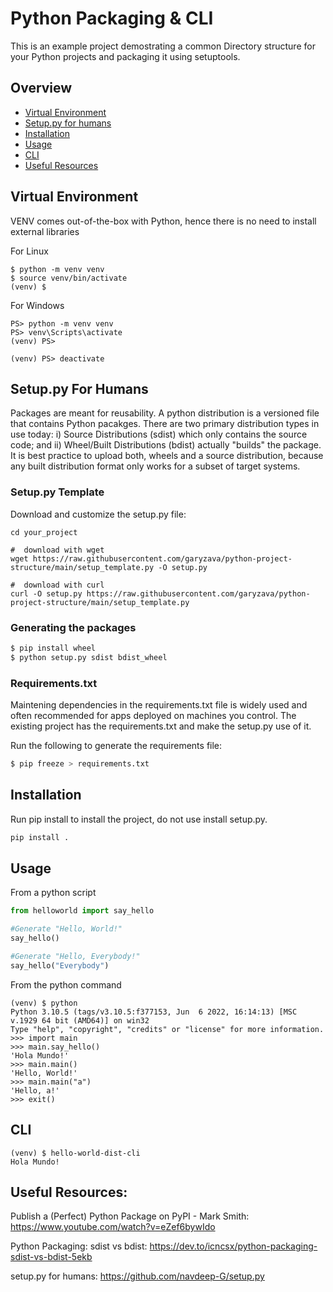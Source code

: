 # Python Packaging & CLI
This is an example project demostrating a common Directory structure for your Python projects and packaging it using setuptools.

## Overview

* [Virtual Environment](#virtual-environment)
* [Setup.py for humans](#setuppy-for-humans)
* [Installation](#installation)
* [Usage](#usage)
* [CLI](#cli)
* [Useful Resources](#useful-resources)

## Virtual Environment
VENV comes out-of-the-box with Python, hence there is no need to install external libraries

For Linux
```
$ python -m venv venv
$ source venv/bin/activate
(venv) $
```

For Windows
```
PS> python -m venv venv
PS> venv\Scripts\activate
(venv) PS>

(venv) PS> deactivate
```

## Setup.py For Humans
Packages are meant for reusability. A python distribution is a versioned file that contains Python pacakges. There are two primary distribution types in use today: i) Source Distributions (sdist) which only contains the source code; and ii) Wheel/Built Distributions (bdist) actually "builds" the package. It is best practice to upload both, wheels and a source distribution, because any built distribution format only works for a subset of target systems.

### Setup.py Template
Download and customize the setup.py file:
```
cd your_project

#  download with wget
wget https://raw.githubusercontent.com/garyzava/python-project-structure/main/setup_template.py -O setup.py

#  download with curl
curl -O setup.py https://raw.githubusercontent.com/garyzava/python-project-structure/main/setup_template.py
```

### Generating the packages
```python
$ pip install wheel
$ python setup.py sdist bdist_wheel
```

### Requirements.txt
Maintening dependencies in the requirements.txt file is widely used and often recommended for apps deployed on machines you control. The existing project has the requirements.txt and make the setup.py use of it. 

Run the following to generate the requirements file:
```python
$ pip freeze > requirements.txt
```

## Installation
Run pip install to install the project, do not use install setup.py.
```python
pip install .
```

## Usage
From a python script
```python
from helloworld import say_hello

#Generate "Hello, World!"
say_hello()

#Generate "Hello, Everybody!"
say_hello("Everybody")
```
From the python command
```
(venv) $ python
Python 3.10.5 (tags/v3.10.5:f377153, Jun  6 2022, 16:14:13) [MSC v.1929 64 bit (AMD64)] on win32
Type "help", "copyright", "credits" or "license" for more information.
>>> import main
>>> main.say_hello()
'Hola Mundo!'
>>> main.main()
'Hello, World!'
>>> main.main("a")
'Hello, a!'
>>> exit()
```

## CLI
```
(venv) $ hello-world-dist-cli
Hola Mundo!
```

## Useful Resources:
Publish a (Perfect) Python Package on PyPI - Mark Smith: https://www.youtube.com/watch?v=eZef6bywIdo

Python Packaging: sdist vs bdist: https://dev.to/icncsx/python-packaging-sdist-vs-bdist-5ekb

setup.py for humans: https://github.com/navdeep-G/setup.py

